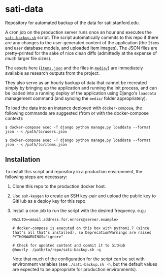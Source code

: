 # sati-data

Repository for automated backup of the data for sati.stanford.edu.

A cron job on the production server runs once an hour and executes the [`sati-backup.sh`](sati-backup.sh) script. The script automatically commits to this repo if there are any changes to the user-generated content of the application (the `Items` and `User` database models, and uploaded Item images). The JSON files are pretty-printed for the sake of nice clean diffs (admittedly at the expense of _much_ larger file sizes).

The assets here ([`items.json`](items.json) and the files in [`media/`](media)) are immediately available as research outputs from the project.

They also serve as an hourly backup of data that cannot be recreated simply by bringing up the application and running the init process, and can be loaded into a running deploy of the application using Django's `loaddata` management command (and syncing the `media/` folder appropriately).

To load the data into an instance deployed with `docker-compose`, the following commands are suggested (from or with the docker-compose context):

```
$ docker-compose exec -T django python manage.py loaddata --format json - < /path/to/users.json

$ docker-compose exec -T django python manage.py loaddata --format json - < /path/to/items.json
```

## Installation

To install this script and repository in a production environment, the following steps are necessary:

1. Clone this repo to the production docker host.
1. Use `ssh-keygen` to create an SSH key-pair and upload the public key to GitHub as a deploy key for this repo.
1. Install a cron job to run the script with the desired frequency. e.g.:

   ```
   MAILTO=<email.address.for.errors@server.example>

   # docker-compose is executed on this box with python2.7 (since that's all that's installed), so DeprecationWarnings are raised
   PYTHONWARNINGS="ignore"

   # Check for updated content and commit it to GitHub
   @hourly  /path/to/repo/sati-backup.sh -q
   ```

   Note that much of the configuration for the script can be set with environment variables (see `./sati-backup.sh -h`, but the default values are expected to be appropriate for production environments).
